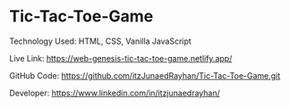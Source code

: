 # Tic-Tac-Toe-Game

Technology Used: HTML, CSS, Vanilla JavaScript

Live Link: https://web-genesis-tic-tac-toe-game.netlify.app/

GitHub Code: https://github.com/itzJunaedRayhan/Tic-Tac-Toe-Game.git

Developer: https://www.linkedin.com/in/itzjunaedrayhan/